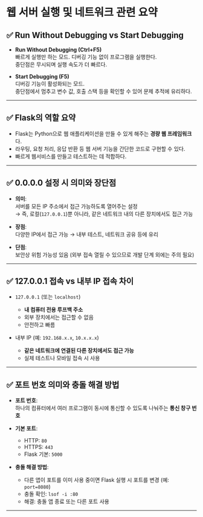 # 웹 서버 실행 및 네트워크 관련 요약

## ✅ Run Without Debugging vs Start Debugging

- **Run Without Debugging (Ctrl+F5)**  
  빠르게 실행만 하는 모드. 디버깅 기능 없이 프로그램을 실행한다.  
  중단점은 무시되며 실행 속도가 더 빠르다.

- **Start Debugging (F5)**  
  디버깅 기능이 활성화되는 모드.  
  중단점에서 멈추고 변수 값, 호출 스택 등을 확인할 수 있어 문제 추적에 유리하다.

---

## ✅ Flask의 역할 요약

- Flask는 Python으로 웹 애플리케이션을 만들 수 있게 해주는 **경량 웹 프레임워크**다.  
- 라우팅, 요청 처리, 응답 반환 등 웹 서버 기능을 간단한 코드로 구현할 수 있다.  
- 빠르게 웹서비스를 만들고 테스트하는 데 적합하다.

---

## ✅ 0.0.0.0 설정 시 의미와 장단점

- **의미**:  
  서버를 모든 IP 주소에서 접근 가능하도록 열어주는 설정  
  → 즉, 로컬(`127.0.0.1`)뿐 아니라, 같은 네트워크 내의 다른 장치에서도 접근 가능

- **장점**:  
  다양한 IP에서 접근 가능 → 내부 테스트, 네트워크 공유 등에 유리

- **단점**:  
  보안상 위험 가능성 있음 (외부 접속 열릴 수 있으므로 개발 단계 외에는 주의 필요)

---

## ✅ 127.0.0.1 접속 vs 내부 IP 접속 차이

- `127.0.0.1` (또는 `localhost`)  
  - **내 컴퓨터 전용 루프백 주소**  
  - 외부 장치에서는 접근할 수 없음  
  - 안전하고 빠름

- 내부 IP (예: `192.168.x.x`, `10.x.x.x`)  
  - **같은 네트워크에 연결된 다른 장치에서도 접근 가능**  
  - 실제 테스트나 모바일 접속 시 사용

---

## ✅ 포트 번호 의미와 충돌 해결 방법

- **포트 번호**:  
  하나의 컴퓨터에서 여러 프로그램이 동시에 통신할 수 있도록 나눠주는 **통신 창구 번호**

- **기본 포트**:  
  - HTTP: `80`  
  - HTTPS: `443`  
  - Flask 기본: `5000`

- **충돌 해결 방법**:  
  - 다른 앱이 포트를 이미 사용 중이면 Flask 실행 시 포트를 변경 (예: `port=8080`)  
  - 충돌 확인: `lsof -i :80`  
  - 해결: 충돌 앱 종료 또는 다른 포트 사용

---


